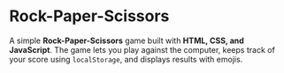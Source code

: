 # Rock-Paper-Scissors
A simple **Rock-Paper-Scissors** game built with **HTML, CSS, and JavaScript**.   The game lets you play against the computer, keeps track of your score using `localStorage`, and displays results with emojis.
